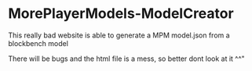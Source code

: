 # MorePlayerModels-ModelCreator
This really bad website is able to generate a MPM model.json from a blockbench model

There will be bugs and the html file is a mess, so better dont look at it ^^"
